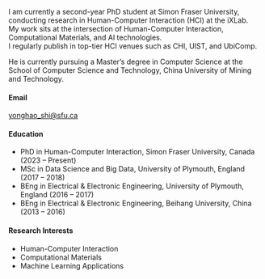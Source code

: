 I am currently a second-year PhD student at Simon Fraser University, conducting research in Human-Computer Interaction (HCI) at the iXLab.  
My work sits at the intersection of Human-Computer Interaction, Computational Materials, and AI technologies.  
I regularly publish in top-tier HCI venues such as CHI, UIST, and UbiComp.

He is currently pursuing a Master’s degree in Computer Science at the School of Computer Science and Technology, China University of Mining and Technology.

#### Email
yonghao_shi@sfu.ca

#### Education
- PhD in Human-Computer Interaction, Simon Fraser University, Canada (2023 – Present)  
- MSc in Data Science and Big Data, University of Plymouth, England (2017 – 2018)  
- BEng in Electrical & Electronic Engineering, University of Plymouth, England (2016 – 2017)  
- BEng in Electrical & Electronic Engineering, Beihang University, China (2013 – 2016)

#### Research Interests
- Human-Computer Interaction  
- Computational Materials  
- Machine Learning Applications
